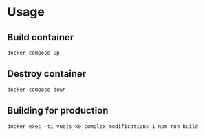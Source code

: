 # Usage

## Build container

```shell
docker-compose up
```

## Destroy container

```shell
docker-compose down
```

## Building for production

```shell
docker exec -ti vuejs_ke_complex_modifications_1 npm run build
```
